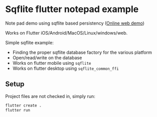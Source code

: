 # Sqflite flutter notepad example

Note pad demo using sqflite based persistency ([Online web demo](https://notepad_sqflite.surge.sh))

Works on Flutter iOS/Android/MacOS/Linux/windows/web.

Simple sqflite example:
* Finding the proper sqflite database factory for the various platform
* Open/read/write on the database  
* Works on flutter mobile using `sqflite`
* Works on flutter desktop using `sqflite_common_ffi`

## Setup

Project files are not checked in, simply run:

```bash
flutter create .
flutter run
```
